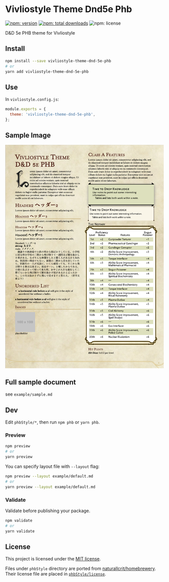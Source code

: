 # Vivliostyle Theme Dnd5e Phb

[![npm: version](https://flat.badgen.net/npm/v/vivliostyle-theme-dnd-5e-phb)](https://npmjs.com/package/vivliostyle-theme-dnd-5e-phb)
[![npm: total downloads](https://flat.badgen.net/npm/dt/vivliostyle-theme-dnd-5e-phb)](https://npmjs.com/package/vivliostyle-theme-dnd-5e-phb)
![npm: license](https://flat.badgen.net/npm/license/vivliostyle-theme-dnd-5e-phb)

D&D 5e PHB theme for Vivliostyle

## Install

```bash
npm install --save vivliostyle-theme-dnd-5e-phb
# or
yarn add vivliostyle-theme-dnd-5e-phb
```

## Use

In `vivliostyle.config.js`:

```js
module.exports = {
  theme: 'vivliostyle-theme-dnd-5e-phb',
};
```

## Sample Image
![Sample Image](example/sample.png)

## Full sample document

see `example/sample.md`

## Dev
Edit `phbStyle/*`, then run `npm phb` or `yarn phb`.

### Preview
```bash
npm preview
# or
yarn preview
```

You can specify layout file with `--layout` flag:

```bash
npm preview --layout example/default.md
# or
yarn preview --layout example/default.md
```

### Validate
Validate before publishing your package.
```bash
npm validate
# or
yarn validate
```

## License
This project is licensed under the [MIT license](https://github.com/oldgeese/vivliostyle-theme-dnd5e-phb/blob/master/LICENSE).

Files under `phbStyle` directory are ported from [naturallcrit/homebrewery](https://github.com/naturalcrit/homebrewery). Their license file are placed in [`phbStyle/license`](https://github.com/oldgeese/vivliostyle-theme-dnd5e-phb/blob/master/phbStyle/license).
